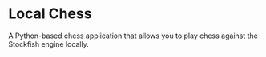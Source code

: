 # Local Chess

A Python-based chess application that allows you to play chess against the Stockfish engine locally.

